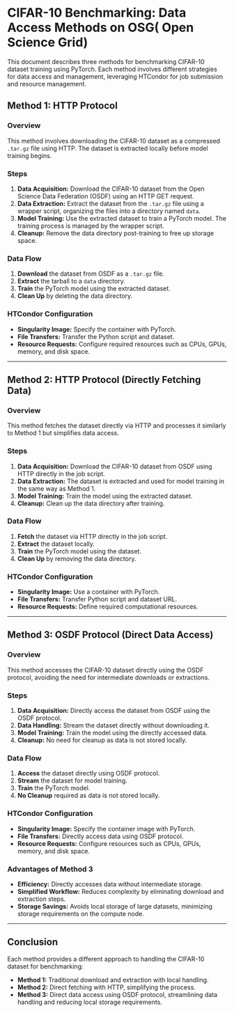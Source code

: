 # CIFAR-10 Benchmarking: Data Access Methods on OSG( Open Science Grid)

This document describes three methods for benchmarking CIFAR-10 dataset training using PyTorch. Each method involves different strategies for data access and management, leveraging HTCondor for job submission and resource management.

## Method 1: HTTP Protocol

### Overview
This method involves downloading the CIFAR-10 dataset as a compressed `.tar.gz` file using HTTP. The dataset is extracted locally before model training begins.

### Steps
1. **Data Acquisition:** Download the CIFAR-10 dataset from the Open Science Data Federation (OSDF) using an HTTP GET request.
2. **Data Extraction:** Extract the dataset from the `.tar.gz` file using a wrapper script, organizing the files into a directory named `data`.
3. **Model Training:** Use the extracted dataset to train a PyTorch model. The training process is managed by the wrapper script.
4. **Cleanup:** Remove the data directory post-training to free up storage space.

### Data Flow
1. **Download** the dataset from OSDF as a `.tar.gz` file.
2. **Extract** the tarball to a `data` directory.
3. **Train** the PyTorch model using the extracted dataset.
4. **Clean Up** by deleting the data directory.

### HTCondor Configuration
- **Singularity Image:** Specify the container with PyTorch.
- **File Transfers:** Transfer the Python script and dataset.
- **Resource Requests:** Configure required resources such as CPUs, GPUs, memory, and disk space.

---

## Method 2: HTTP Protocol (Directly Fetching Data)

### Overview
This method fetches the dataset directly via HTTP and processes it similarly to Method 1 but simplifies data access.

### Steps
1. **Data Acquisition:** Download the CIFAR-10 dataset from OSDF using HTTP directly in the job script.
2. **Data Extraction:** The dataset is extracted and used for model training in the same way as Method 1.
3. **Model Training:** Train the model using the extracted dataset.
4. **Cleanup:** Clean up the data directory after training.

### Data Flow
1. **Fetch** the dataset via HTTP directly in the job script.
2. **Extract** the dataset locally.
3. **Train** the PyTorch model using the dataset.
4. **Clean Up** by removing the data directory.

### HTCondor Configuration
- **Singularity Image:** Use a container with PyTorch.
- **File Transfers:** Transfer Python script and dataset URL.
- **Resource Requests:** Define required computational resources.

---

## Method 3: OSDF Protocol (Direct Data Access)

### Overview
This method accesses the CIFAR-10 dataset directly using the OSDF protocol, avoiding the need for intermediate downloads or extractions.

### Steps
1. **Data Acquisition:** Directly access the dataset from OSDF using the OSDF protocol.
2. **Data Handling:** Stream the dataset directly without downloading it.
3. **Model Training:** Train the model using the directly accessed data.
4. **Cleanup:** No need for cleanup as data is not stored locally.

### Data Flow
1. **Access** the dataset directly using OSDF protocol.
2. **Stream** the dataset for model training.
3. **Train** the PyTorch model.
4. **No Cleanup** required as data is not stored locally.

### HTCondor Configuration
- **Singularity Image:** Specify the container image with PyTorch.
- **File Transfers:** Directly access data using OSDF protocol.
- **Resource Requests:** Configure resources such as CPUs, GPUs, memory, and disk space.

### Advantages of Method 3
- **Efficiency:** Directly accesses data without intermediate storage.
- **Simplified Workflow:** Reduces complexity by eliminating download and extraction steps.
- **Storage Savings:** Avoids local storage of large datasets, minimizing storage requirements on the compute node.

---

## Conclusion

Each method provides a different approach to handling the CIFAR-10 dataset for benchmarking:

- **Method 1:** Traditional download and extraction with local handling.
- **Method 2:** Direct fetching with HTTP, simplifying the process.
- **Method 3:** Direct data access using OSDF protocol, streamlining data handling and reducing local storage requirements.
